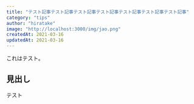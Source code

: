 ```yaml
---
title: "テスト記事テスト記事テスト記事テスト記事テスト記事テスト記事テスト記事"
category: "tips"
author: "hiratake"
image: "http://localhost:3000/img/jao.png"
createdAt: 2021-03-16
updatedAt: 2021-03-16
---
```


これはテスト。

<!-- more -->

## 見出し

テスト
